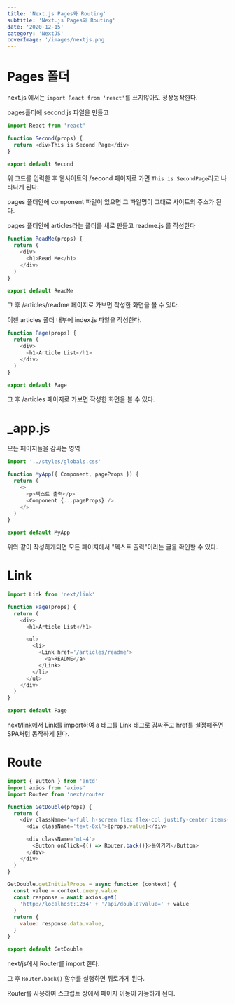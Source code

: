 ```yaml
---
title: 'Next.js Pages와 Routing'
subtitle: 'Next.js Pages와 Routing'
date: '2020-12-15'
category: 'NextJS'
coverImage: '/images/nextjs.png'
---
```


# Pages 폴더

next.js 에서는 `import React from 'react'`를 쓰지않아도 정상동작한다.

pages폴더에 second.js 파일을 만들고

```js
import React from 'react'

function Second(props) {
  return <div>This is Second Page</div>
}

export default Second
```

위 코드를 입력한 후 웹사이트의 /second 페이지로 가면 `This is SecondPage`라고 나타나게 된다.

pages 폴더안에 component 파일이 있으면 그 파일명이 그대로 사이트의 주소가 된다.

pages 폴더안에 articles라는 폴더를 새로 만들고 readme.js 를 작성한다

```js
function ReadMe(props) {
  return (
    <div>
      <h1>Read Me</h1>
    </div>
  )
}

export default ReadMe
```

그 후 /articles/readme 페이지로 가보면 작성한 화면을 볼 수 있다.

이젠 articles 폴더 내부에 index.js 파일을 작성한다.

```js
function Page(props) {
  return (
    <div>
      <h1>Article List</h1>
    </div>
  )
}

export default Page
```

그 후 /articles 페이지로 가보면 작성한 화면을 볼 수 있다.

# \_app.js

모든 페이지들을 감싸는 영역

```js
import '../styles/globals.css'

function MyApp({ Component, pageProps }) {
  return (
    <>
      <p>텍스트 출력</p>
      <Component {...pageProps} />
    </>
  )
}

export default MyApp
```

위와 같이 작성하게되면 모든 페이지에서 "텍스트 출력"이라는 글을 확인할 수 있다.

# Link

```js
import Link from 'next/link'

function Page(props) {
  return (
    <div>
      <h1>Article List</h1>

      <ul>
        <li>
          <Link href='/articles/readme'>
            <a>README</a>
          </Link>
        </li>
      </ul>
    </div>
  )
}

export default Page
```

next/link에서 Link를 import하여 a 태그를 Link 태그로 감싸주고 href를 설정해주면 SPA처럼 동작하게 된다.

# Route

```js
import { Button } from 'antd'
import axios from 'axios'
import Router from 'next/router'

function GetDouble(props) {
  return (
    <div className='w-full h-screen flex flex-col justify-center items-center'>
      <div className='text-6xl'>{props.value}</div>

      <div className='mt-4'>
        <Button onClick={() => Router.back()}>돌아가기</Button>
      </div>
    </div>
  )
}

GetDouble.getInitialProps = async function (context) {
  const value = context.query.value
  const response = await axios.get(
    'http://localhost:1234' + '/api/double?value=' + value
  )
  return {
    value: response.data.value,
  }
}

export default GetDouble
```

next/js에서 Router를 import 한다.

그 후 `Router.back()` 함수를 실행하면 뒤로가게 된다.

Router를 사용하여 스크립트 상에서 페이지 이동이 가능하게 된다.
